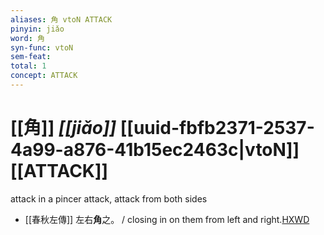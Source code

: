 ```yaml
---
aliases: 角 vtoN ATTACK
pinyin: jiǎo
word: 角
syn-func: vtoN
sem-feat: 
total: 1
concept: ATTACK 
---
```

# [[角]] *[[jiǎo]]*  [[uuid-fbfb2371-2537-4a99-a876-41b15ec2463c|vtoN]] [[ATTACK]]
attack in a pincer attack, attack from both sides
 - [[春秋左傳]] 左右**角**之。 / closing in on them from left and right.[HXWD](https://hxwd.org/textview.html?location=KR1e0001_tls_007-235a.24)
